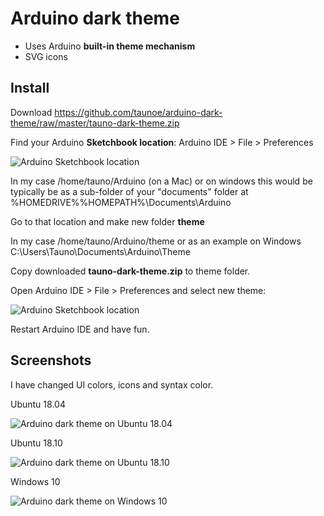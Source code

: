 # Arduino dark theme

* Uses Arduino **built-in theme mechanism**
* SVG icons

## Install

Download https://github.com/taunoe/arduino-dark-theme/raw/master/tauno-dark-theme.zip

Find your Arduino **Sketchbook location**: Arduino IDE > File > Preferences

![Arduino Sketchbook location](https://github.com/taunoe/arduino-dark-theme/blob/master/screenshots/arduino_preference_red.png)

In my case /home/tauno/Arduino (on a Mac) or on windows this would be typically be as a sub-folder of  your "documents" folder at %HOMEDRIVE%%HOMEPATH%\Documents\Arduino

Go to that location and make new folder **theme**

In my case /home/tauno/Arduino/theme or as an example on Windows C:\Users\Tauno\Documents\Arduino\Theme

Copy downloaded **tauno-dark-theme.zip** to theme folder.

Open Arduino IDE > File > Preferences and select new theme:

![Arduino Sketchbook location](https://github.com/taunoe/arduino-dark-theme/blob/master/screenshots/theme-selection.png)

Restart Arduino IDE and have fun.

## Screenshots

I have changed UI colors, icons and syntax color.

Ubuntu 18.04

![Arduino dark theme on Ubuntu 18.04](https://github.com/taunoe/arduino-dark-theme/blob/master/screenshots/arduino%20dark%20theme%20on%20ubuntu%2018.04.png)

Ubuntu 18.10

![Arduino dark theme on Ubuntu 18.10](https://github.com/taunoe/arduino-dark-theme/blob/master/screenshots/arduino_dark_theme_on_ubuntu_18.10.png)

Windows 10

![Arduino dark theme on Windows 10](https://github.com/taunoe/arduino-dark-theme/blob/master/screenshots/arduino_dark_theme_on_windows_10.PNG)
